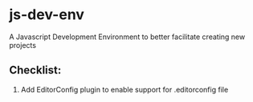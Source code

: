 # js-dev-env
A Javascript Development Environment to better facilitate creating new projects

## Checklist:
1. Add EditorConfig plugin to enable support for .editorconfig file 
